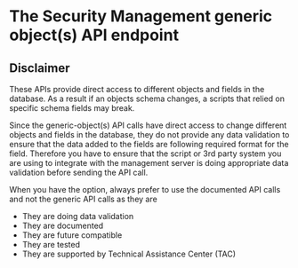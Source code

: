 # The Security Management generic object(s) API endpoint

## Disclaimer

These APIs provide direct access to different objects and fields in the database. As a result if an objects schema changes, a scripts that relied on specific schema fields may break.

Since the generic-object(s) API calls have direct access to change different objects and fields in the database, they do not provide any data validation to ensure that the data added to the fields are following required format for the field. Therefore you have to ensure that the script or 3rd party system you are using to integrate with the management server is doing appropriate data validation before sending the API call.

When you have the option, always prefer to use the documented API calls and not the generic API calls as they are

- They are doing data validation
- They are documented
- They are future compatible
- They are tested
- They are supported by Technical Assistance Center (TAC)

